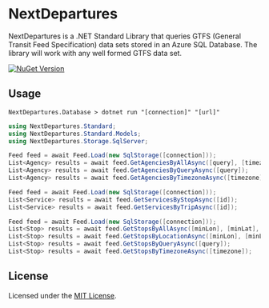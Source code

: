 # NextDepartures

NextDepartures is a .NET Standard Library that queries GTFS (General Transit Feed Specification) data sets stored in an Azure SQL Database. The library will work with any well formed GTFS data set.

[![NuGet Version](https://img.shields.io/nuget/v/NextDepartures.Standard.svg?style=flat)](https://www.nuget.org/packages/NextDepartures.Standard/)

## Usage

```
NextDepartures.Database > dotnet run "[connection]" "[url]"
```

```csharp
using NextDepartures.Standard;
using NextDepartures.Standard.Models;
using NextDepartures.Storage.SqlServer;

Feed feed = await Feed.Load(new SqlStorage([connection]));
List<Agency> results = await feed.GetAgenciesByAllAsync([query], [timezone]);
List<Agency> results = await feed.GetAgenciesByQueryAsync([query]);
List<Agency> results = await feed.GetAgenciesByTimezoneAsync([timezone]);

Feed feed = await Feed.Load(new SqlStorage([connection]));
List<Service> results = await feed.GetServicesByStopAsync([id]);
List<Service> results = await feed.GetServicesByTripAsync([id]);

Feed feed = await Feed.Load(new SqlStorage([connection]));
List<Stop> results = await feed.GetStopsByAllAsync([minLon], [minLat], [maxLon], [maxLat], [query], [timezone]);
List<Stop> results = await feed.GetStopsByLocationAsync([minLon], [minLat], [maxLon], [maxLat]);
List<Stop> results = await feed.GetStopsByQueryAsync([query]);
List<Stop> results = await feed.GetStopsByTimezoneAsync([timezone]);
```

## License

Licensed under the [MIT License](./LICENSE).